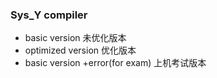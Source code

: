 ### Sys_Y compiler

* basic version 未优化版本
* optimized version 优化版本
* basic version +error(for exam) 上机考试版本